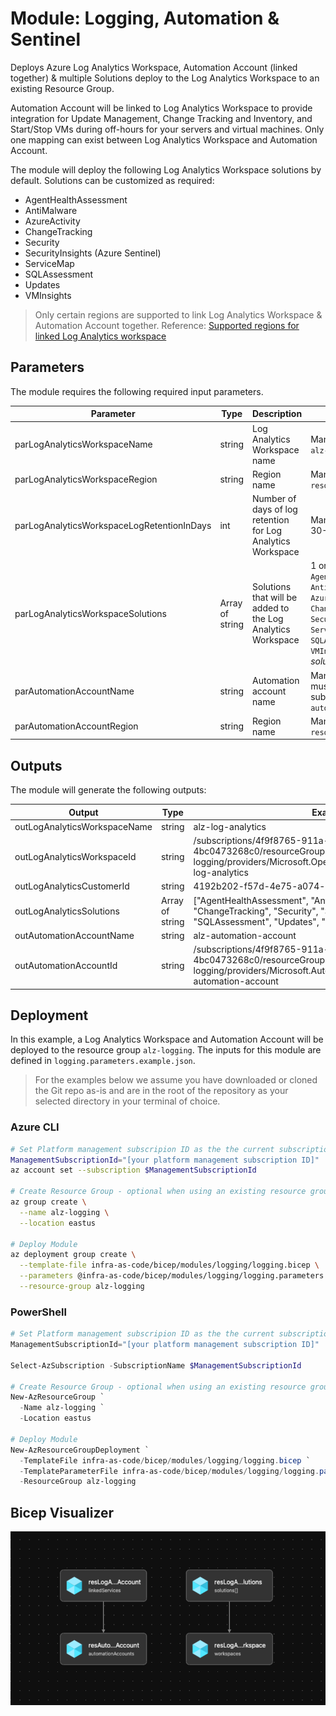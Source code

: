 # Module: Logging, Automation & Sentinel

Deploys Azure Log Analytics Workspace, Automation Account (linked together) & multiple Solutions deploy to the Log Analytics Workspace to an existing Resource Group.

Automation Account will be linked to Log Analytics Workspace to provide integration for Update Management, Change Tracking and Inventory, and Start/Stop VMs during off-hours for your servers and virtual machines.  Only one mapping can exist between Log Analytics Workspace and Automation Account.

The module will deploy the following Log Analytics Workspace solutions by default.  Solutions can be customized as required:

- AgentHealthAssessment
- AntiMalware
- AzureActivity
- ChangeTracking
- Security
- SecurityInsights (Azure Sentinel)
- ServiceMap
- SQLAssessment
- Updates
- VMInsights

 > Only certain regions are supported to link Log Analytics Workspace & Automation Account together.  Reference:  [Supported regions for linked Log Analytics workspace
](https://docs.microsoft.com/azure/automation/how-to/region-mappings)

## Parameters

The module requires the following required input parameters.

Parameter | Type | Description | Requirement | Example
----------- | ---- | ----------- | ----------- | -------
parLogAnalyticsWorkspaceName | string | Log Analytics Workspace name | Mandatory input, default: `alz-log-analytics` | `alz-log-analytics`
parLogAnalyticsWorkspaceRegion | string | Region name | Mandatory input, default: `resourceGroup().location` | `eastus`
parLogAnalyticsWorkspaceLogRetentionInDays | int | Number of days of log retention for Log Analytics Workspace | Mandatory input between 30-730, default: `365` | `365`
parLogAnalyticsWorkspaceSolutions | Array of string | Solutions that will be added to the Log Analytics Workspace | 1 or more of `AgentHealthAssessment`, `AntiMalware`, `AzureActivity`, `ChangeTracking`, `Security`, `SecurityInsights`, `ServiceMap`, `SQLAssessment`, `Updates`, `VMInsights`, default:  *all solutions*  | Empty: `[]`<br />1 Solution: `["SecurityInsights"]`<br />Many Solutions: `["SecurityInsights","VMInsights"]`
parAutomationAccountName | string | Automation account name | Mandatory input, name must be unique in the subscription, default: `alz-automation-account` | `alz-automation-account`
parAutomationAccountRegion | string | Region name | Mandatory input, default: `resourceGroup().location` | `eastus`

## Outputs

The module will generate the following outputs:

Output | Type | Example
------ | ---- | --------
outLogAnalyticsWorkspaceName | string | alz-log-analytics
outLogAnalyticsWorkspaceId | string | /subscriptions/4f9f8765-911a-4a6d-af60-4bc0473268c0/resourceGroups/alz-logging/providers/Microsoft.OperationalInsights/workspaces/alz-log-analytics
outLogAnalyticsCustomerId | string | 4192b202-f57d-4e75-a074-d215aa2acb49
outLogAnalyticsSolutions | Array of string | ["AgentHealthAssessment", "AntiMalware","AzureActivity", "ChangeTracking", "Security", "SecurityInsights", "ServiceMap", "SQLAssessment", "Updates", "VMInsights"]
outAutomationAccountName | string | alz-automation-account
outAutomationAccountId | string | /subscriptions/4f9f8765-911a-4a6d-af60-4bc0473268c0/resourceGroups/alz-logging/providers/Microsoft.Automation/automationAccounts/alz-automation-account

## Deployment

In this example, a Log Analytics Workspace and Automation Account will be deployed to the resource group `alz-logging`.  The inputs for this module are defined in `logging.parameters.example.json`.

> For the examples below we assume you have downloaded or cloned the Git repo as-is and are in the root of the repository as your selected directory in your terminal of choice.

### Azure CLI
```bash
# Set Platform management subscripion ID as the the current subscription 
ManagementSubscriptionId="[your platform management subscription ID]"
az account set --subscription $ManagementSubscriptionId
  
# Create Resource Group - optional when using an existing resource group
az group create \
  --name alz-logging \
  --location eastus

# Deploy Module
az deployment group create \
  --template-file infra-as-code/bicep/modules/logging/logging.bicep \
  --parameters @infra-as-code/bicep/modules/logging/logging.parameters.example.json \
  --resource-group alz-logging
```

### PowerShell

```powershell
# Set Platform management subscripion ID as the the current subscription 
ManagementSubscriptionId="[your platform management subscription ID]"

Select-AzSubscription -SubscriptionName $ManagementSubscriptionId

# Create Resource Group - optional when using an existing resource group
New-AzResourceGroup `
  -Name alz-logging `
  -Location eastus

# Deploy Module
New-AzResourceGroupDeployment `
  -TemplateFile infra-as-code/bicep/modules/logging/logging.bicep `
  -TemplateParameterFile infra-as-code/bicep/modules/logging/logging.parameters.example.json `
  -ResourceGroup alz-logging
```

## Bicep Visualizer

![Bicep Visualizer](media/bicepVisualizer.png "Bicep Visualizer")
